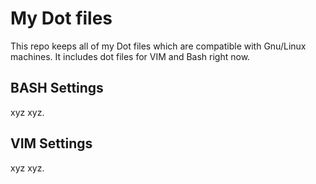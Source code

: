 # My Dot files
This repo keeps all of my Dot files which are compatible with Gnu/Linux machines. It includes dot files for VIM and Bash right now.

## BASH Settings
xyz xyz.

## VIM Settings
xyz xyz.
